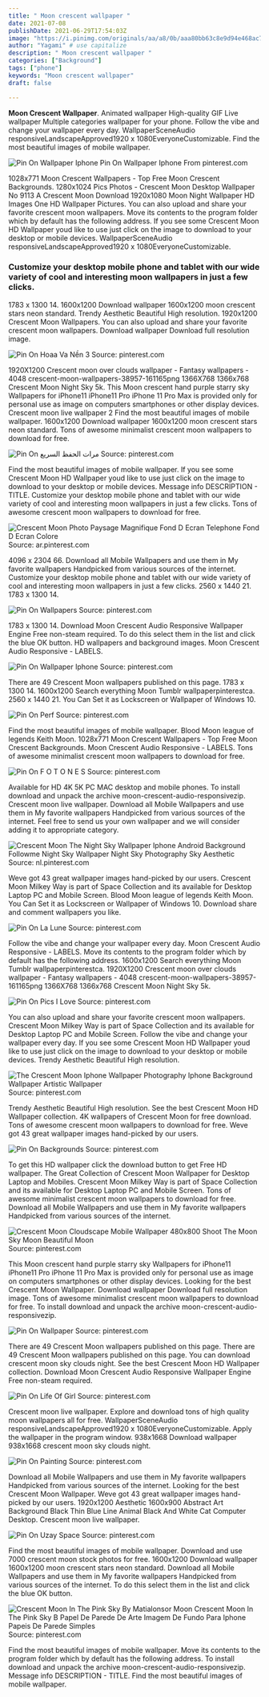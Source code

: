```yaml
---
title: " Moon crescent wallpaper "
date: 2021-07-08
publishDate: 2021-06-29T17:54:03Z
image: "https://i.pinimg.com/originals/aa/a8/0b/aaa80bb63c8e9d94e468ac7f991913ab.jpg"
author: "Yagami" # use capitalize
description: " Moon crescent wallpaper "
categories: ["Background"]
tags: ["phone"]
keywords: "Moon crescent wallpaper"
draft: false

---
```



**Moon Crescent Wallpaper**. Animated wallpaper High-quality GIF Live wallpaper Multiple categories wallpaper for your phone. Follow the vibe and change your wallpaper every day. WallpaperSceneAudio responsiveLandscapeApproved1920 x 1080EveryoneCustomizable. Find the most beautiful images of mobile wallpaper.

![Pin On Wallpaper Iphone](https://i.pinimg.com/564x/0e/46/fb/0e46fb225fcc4f578ccde38ac94e5a49.jpg "Pin On Wallpaper Iphone")
Pin On Wallpaper Iphone From pinterest.com


1028x771 Moon Crescent Wallpapers - Top Free Moon Crescent Backgrounds. 1280x1024 Pics Photos - Crescent Moon Desktop Wallpaper No 9113 A Crescent Moon Download 1920x1080 Moon Night Wallpaper HD Images One HD Wallpaper Pictures. You can also upload and share your favorite crescent moon wallpapers. Move its contents to the program folder which by default has the following address. If you see some Crescent Moon HD Wallpaper youd like to use just click on the image to download to your desktop or mobile devices. WallpaperSceneAudio responsiveLandscapeApproved1920 x 1080EveryoneCustomizable.

### Customize your desktop mobile phone and tablet with our wide variety of cool and interesting moon wallpapers in just a few clicks.

1783 x 1300 14. 1600x1200 Download wallpaper 1600x1200 moon crescent stars neon standard. Trendy Aesthetic Beautiful High resolution. 1920x1200 Crescent Moon Wallpapers. You can also upload and share your favorite crescent moon wallpapers. Download wallpaper Download full resolution image.


![Pin On Hoaa Va Nền 3](https://i.pinimg.com/originals/c0/1f/4e/c01f4ec83159b3a46501d5a1e097b3b8.jpg "Pin On Hoaa Va Nền 3")
Source: pinterest.com

1920X1200 Crescent moon over clouds wallpaper - Fantasy wallpapers - 4048 crescent-moon-wallpapers-38957-161165png 1366X768 1366x768 Crescent Moon Night Sky 5k. This Moon crescent hand purple starry sky Wallpapers for iPhone11 iPhone11 Pro iPhone 11 Pro Max is provided only for personal use as image on computers smartphones or other display devices. Crescent moon live wallpaper 2 Find the most beautiful images of mobile wallpaper. 1600x1200 Download wallpaper 1600x1200 moon crescent stars neon standard. Tons of awesome minimalist crescent moon wallpapers to download for free.

![Pin On مرات الحفظ السريع](https://i.pinimg.com/originals/bd/2d/d8/bd2dd87a7d46cea0c2dad4d3f990c5b3.jpg "Pin On مرات الحفظ السريع")
Source: pinterest.com

Find the most beautiful images of mobile wallpaper. If you see some Crescent Moon HD Wallpaper youd like to use just click on the image to download to your desktop or mobile devices. Message info DESCRIPTION - TITLE. Customize your desktop mobile phone and tablet with our wide variety of cool and interesting moon wallpapers in just a few clicks. Tons of awesome crescent moon wallpapers to download for free.

![Crescent Moon Photo Paysage Magnifique Fond D Ecran Telephone Fond D Ecran Colore](https://i.pinimg.com/originals/39/3c/c7/393cc7d75a45fcaf40827f6cabf617ce.jpg "Crescent Moon Photo Paysage Magnifique Fond D Ecran Telephone Fond D Ecran Colore")
Source: ar.pinterest.com

4096 x 2304 66. Download all Mobile Wallpapers and use them in My favorite wallpapers Handpicked from various sources of the internet. Customize your desktop mobile phone and tablet with our wide variety of cool and interesting moon wallpapers in just a few clicks. 2560 x 1440 21. 1783 x 1300 14.

![Pin On Wallpapers](https://i.pinimg.com/originals/ec/92/d8/ec92d839b71980ef0a2e22063bbcf56b.jpg "Pin On Wallpapers")
Source: pinterest.com

1783 x 1300 14. Download Moon Crescent Audio Responsive Wallpaper Engine Free non-steam required. To do this select them in the list and click the blue OK button. HD wallpapers and background images. Moon Crescent Audio Responsive - LABELS.

![Pin On Wallpaper Iphone](https://i.pinimg.com/564x/0e/46/fb/0e46fb225fcc4f578ccde38ac94e5a49.jpg "Pin On Wallpaper Iphone")
Source: pinterest.com

There are 49 Crescent Moon wallpapers published on this page. 1783 x 1300 14. 1600x1200 Search everything Moon Tumblr wallpaperpinterestca. 2560 x 1440 21. You Can Set it as Lockscreen or Wallpaper of Windows 10.

![Pin On Perf](https://i.pinimg.com/originals/0d/d3/1c/0dd31c029667326f6f6e2ba93eb2afe8.jpg "Pin On Perf")
Source: pinterest.com

Find the most beautiful images of mobile wallpaper. Blood Moon league of legends Keith Moon. 1028x771 Moon Crescent Wallpapers - Top Free Moon Crescent Backgrounds. Moon Crescent Audio Responsive - LABELS. Tons of awesome minimalist crescent moon wallpapers to download for free.

![Pin On F O T O N E S](https://i.pinimg.com/originals/1c/fc/72/1cfc72bcee020b2a9e7aace8401ddbae.png "Pin On F O T O N E S")
Source: pinterest.com

Available for HD 4K 5K PC MAC desktop and mobile phones. To install download and unpack the archive moon-crescent-audio-responsivezip. Crescent moon live wallpaper. Download all Mobile Wallpapers and use them in My favorite wallpapers Handpicked from various sources of the internet. Feel free to send us your own wallpaper and we will consider adding it to appropriate category.

![Crescent Moon The Night Sky Wallpaper Iphone Android Background Followme Night Sky Wallpaper Night Sky Photography Sky Aesthetic](https://i.pinimg.com/originals/c2/e0/83/c2e083793d5bcfb5d3017c515effb1e1.jpg "Crescent Moon The Night Sky Wallpaper Iphone Android Background Followme Night Sky Wallpaper Night Sky Photography Sky Aesthetic")
Source: nl.pinterest.com

Weve got 43 great wallpaper images hand-picked by our users. Crescent Moon Milkey Way is part of Space Collection and its available for Desktop Laptop PC and Mobile Screen. Blood Moon league of legends Keith Moon. You Can Set it as Lockscreen or Wallpaper of Windows 10. Download share and comment wallpapers you like.

![Pin On La Lune](https://i.pinimg.com/originals/bf/be/25/bfbe25bab1d1e2726179c054364c9d76.jpg "Pin On La Lune")
Source: pinterest.com

Follow the vibe and change your wallpaper every day. Moon Crescent Audio Responsive - LABELS. Move its contents to the program folder which by default has the following address. 1600x1200 Search everything Moon Tumblr wallpaperpinterestca. 1920X1200 Crescent moon over clouds wallpaper - Fantasy wallpapers - 4048 crescent-moon-wallpapers-38957-161165png 1366X768 1366x768 Crescent Moon Night Sky 5k.

![Pin On Pics I Love](https://i.pinimg.com/originals/4f/e3/d2/4fe3d2f12e7cd66a21aac49bc7527861.png "Pin On Pics I Love")
Source: pinterest.com

You can also upload and share your favorite crescent moon wallpapers. Crescent Moon Milkey Way is part of Space Collection and its available for Desktop Laptop PC and Mobile Screen. Follow the vibe and change your wallpaper every day. If you see some Crescent Moon HD Wallpaper youd like to use just click on the image to download to your desktop or mobile devices. Trendy Aesthetic Beautiful High resolution.

![The Crescent Moon Iphone Wallpaper Photography Iphone Background Wallpaper Artistic Wallpaper](https://i.pinimg.com/originals/4f/da/93/4fda93ddbd25decb8f8811be46cec51e.jpg "The Crescent Moon Iphone Wallpaper Photography Iphone Background Wallpaper Artistic Wallpaper")
Source: pinterest.com

Trendy Aesthetic Beautiful High resolution. See the best Crescent Moon HD Wallpaper collection. 4K wallpapers of Crescent Moon for free download. Tons of awesome crescent moon wallpapers to download for free. Weve got 43 great wallpaper images hand-picked by our users.

![Pin On Backgrounds](https://i.pinimg.com/originals/5f/6b/08/5f6b085c3ea9bd4815bc885401f5ed06.jpg "Pin On Backgrounds")
Source: pinterest.com

To get this HD wallpaper click the download button to get Free HD wallpaper. The Great Collection of Crescent Moon Wallpaper for Desktop Laptop and Mobiles. Crescent Moon Milkey Way is part of Space Collection and its available for Desktop Laptop PC and Mobile Screen. Tons of awesome minimalist crescent moon wallpapers to download for free. Download all Mobile Wallpapers and use them in My favorite wallpapers Handpicked from various sources of the internet.

![Crescent Moon Cloudscape Mobile Wallpaper 480x800 Shoot The Moon Sky Moon Beautiful Moon](https://i.pinimg.com/564x/bf/6c/3c/bf6c3c9e412771db4e5003be70e3e41a.jpg "Crescent Moon Cloudscape Mobile Wallpaper 480x800 Shoot The Moon Sky Moon Beautiful Moon")
Source: pinterest.com

This Moon crescent hand purple starry sky Wallpapers for iPhone11 iPhone11 Pro iPhone 11 Pro Max is provided only for personal use as image on computers smartphones or other display devices. Looking for the best Crescent Moon Wallpaper. Download wallpaper Download full resolution image. Tons of awesome minimalist crescent moon wallpapers to download for free. To install download and unpack the archive moon-crescent-audio-responsivezip.

![Pin On Wallpaper](https://i.pinimg.com/474x/4f/2a/46/4f2a464eca32bc3b9ec9db3408cc757b.jpg "Pin On Wallpaper")
Source: pinterest.com

There are 49 Crescent Moon wallpapers published on this page. There are 49 Crescent Moon wallpapers published on this page. You can download crescent moon sky clouds night. See the best Crescent Moon HD Wallpaper collection. Download Moon Crescent Audio Responsive Wallpaper Engine Free non-steam required.

![Pin On Life Of Girl](https://i.pinimg.com/originals/c3/b1/ee/c3b1ee33e23d275513dc0f85fe099e3e.jpg "Pin On Life Of Girl")
Source: pinterest.com

Crescent moon live wallpaper. Explore and download tons of high quality moon wallpapers all for free. WallpaperSceneAudio responsiveLandscapeApproved1920 x 1080EveryoneCustomizable. Apply the wallpaper in the program window. 938x1668 Download wallpaper 938x1668 crescent moon sky clouds night.

![Pin On Painting](https://i.pinimg.com/originals/62/c9/ae/62c9ae0f8b33fe1856408534f32db178.jpg "Pin On Painting")
Source: pinterest.com

Download all Mobile Wallpapers and use them in My favorite wallpapers Handpicked from various sources of the internet. Looking for the best Crescent Moon Wallpaper. Weve got 43 great wallpaper images hand-picked by our users. 1920x1200 Aesthetic 1600x900 Abstract Art Background Black Thin Blue Line Animal Black And White Cat Computer Desktop. Crescent moon live wallpaper.

![Pin On Uzay Space](https://i.pinimg.com/originals/1f/54/ab/1f54abf5554350d60f1d5170d3c3a3ab.jpg "Pin On Uzay Space")
Source: pinterest.com

Find the most beautiful images of mobile wallpaper. Download and use 7000 crescent moon stock photos for free. 1600x1200 Download wallpaper 1600x1200 moon crescent stars neon standard. Download all Mobile Wallpapers and use them in My favorite wallpapers Handpicked from various sources of the internet. To do this select them in the list and click the blue OK button.

![Crescent Moon In The Pink Sky By Matialonsor Moon Crescent Moon In The Pink Sky B Papel De Parede De Arte Imagem De Fundo Para Iphone Papeis De Parede Simples](https://i.pinimg.com/originals/aa/a8/0b/aaa80bb63c8e9d94e468ac7f991913ab.jpg "Crescent Moon In The Pink Sky By Matialonsor Moon Crescent Moon In The Pink Sky B Papel De Parede De Arte Imagem De Fundo Para Iphone Papeis De Parede Simples")
Source: pinterest.com

Find the most beautiful images of mobile wallpaper. Move its contents to the program folder which by default has the following address. To install download and unpack the archive moon-crescent-audio-responsivezip. Message info DESCRIPTION - TITLE. Find the most beautiful images of mobile wallpaper.

